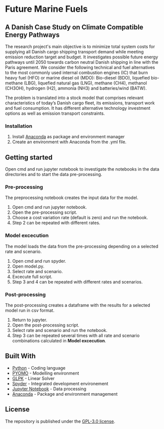 # Future Marine Fuels
## A Danish Case Study on Climate Compatible Energy Pathways

The research project's main objective is to minimize total system costs for supplying all Danish cargo shipping transport demand while meeting emission reduction target and budget. It investigates possible future energy pathways until 2050 towards carbon neutral Danish shipping in line with the Paris agreement. We consider the following technical and fuel alternatives to the most commonly used internal combustion engines (IC) that burn heavy fuel (HFO) or marine diesel oil (MDO): Bio-diesel (BDO), liquefied bio-methane (LBG), liquefied natural gas (LNG), methane (CH4), methanol (CH3OH), hydrogen (H2), ammonia (NH3) and batteries/wind (BATW).

The problem is translated into a stock model that comprises relevant characteristics of today’s Danish cargo fleet, its emissions, transport work and fuel consumption. It has different alternative technology investment options as well as emission transport constraints.


### Installation

1. Install [Anaconda](https://anaconda.org/) as package and environment manager
2. Create an environment with Anaconda from the .yml file.

## Getting started
Open cmd and run jupyter notebook to investigate the notebooks in the data directories and to start the data pre-processing.

### Pre-processing
The preprocessing notebook creates the input data for the model.

1. Open cmd and run jupyter notebook.
1. Open the pre-processing script.
2. Choose a cost variation rate (default is zero) and run the notebook.
3. Step 2 can be repeated with different rates.

### Model excecution
The model loads the data from the pre-processing depending on a selected rate and scenario.

1. Open cmd and run spyder.
2. Open model.py.
3. Select rate and scenario.
4. Excecute full script.
5. Step 3 and 4 can be repeated with different rates and scenarios.

### Post-processing
The post-processing creates a dataframe with the results for a selected model run in csv format.

1. Return to jupyter.
2. Open the post-processing script.
3. Select rate and scenario and run the notebook.
4. Step 3 can be repeated several times with all rate and scenario combinations calculated in __Model excecution__.


## Built With

* [Python](https://www.python.org/) - Coding language
* [PYOMO](http://www.pyomo.org/) - Modelling environment
* [GLPK](https://www.gnu.org/software/glpk/) - Linear Solver
* [Spyder](https://www.spyder-ide.org/) - Integrated development environement
* [Jupyter Notebook](http://jupyter.org/) - Data processing
* [Anaconda](https://anaconda.org/) - Package and environment management

## License

The repository is published under the [GPL-3.0 license](https://www.gnu.org/licenses/gpl-3.0.en.html).

